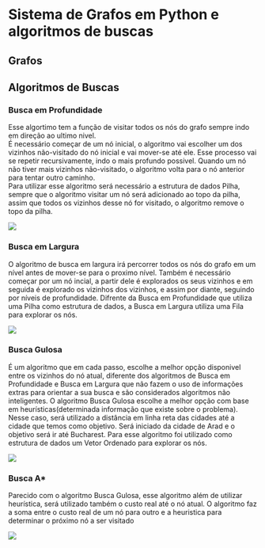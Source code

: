  
<div>

  <h1>Sistema de Grafos em Python e algoritmos de buscas</h1>
</div>



<div>

  <h2>Grafos</h2>
</div>



<div>
  <h2>Algoritmos de Buscas</h2>
  
  <div id="deepth_search">
    <h3>Busca em Profundidade</h3>
    <p>
      Esse algortimo tem a função de visitar todos os nós do grafo sempre indo em direção ao ultimo nivel. <br>
      É necessário começar de um nó inicial, o algoritmo vai escolher um dos vizinhos não-visitado do nó inicial e vai mover-se até ele. Esse processo vai se repetir recursivamente, indo o mais profundo possivel. Quando um nó não tiver mais vizinhos não-visitado, o algoritmo volta para o nó anterior para tentar outro caminho.<br>
     Para utilizar esse algoritmo será necessário a estrutura de dados Pilha, sempre que o algoritmo visitar um nó será adicionado ao topo da pilha, assim que todos os vizinhos desse nó for visitado, o algoritmo remove o topo da pilha.</p>
      <img src="https://github.com/user-attachments/assets/981387f5-70cc-4c8b-9bee-80df147acfda">
    <br>
  </div>


  <div id="breadth_search">
      <h3>Busca em Largura</h3>
      <p>
        O algoritmo de busca em largura irá percorrer todos os nós do grafo em um nível antes de mover-se para o proximo             nível. Também é necessário começar por um nó incial, a partir dele é explorados os seus vizinhos e em seguida é explorado os vizinhos dos vizinhos, e assim por diante, seguindo por níveis de profundidade. Difrente da Busca em Profundidade que utiliza uma Pilha como estrutura de dados, a Busca em Largura      
        utiliza uma Fila para explorar os nós.
      </p>
      <img src="https://github.com/user-attachments/assets/0b892be6-2c0d-410c-a874-f782b25b956f">
      <br>
  </div>


  
  <div id="greedy_search">
     <h3>Busca Gulosa</h3>
     <p>É um algoritmo que em cada passo, escolhe a melhor opção disponivel entre os vizinhos do nó atual, diferente dos algoritmos de Busca em Profundidade e Busca em Largura que não fazem o uso de informações extras para orientar a sua busca e são considerados algoritmos não inteligentes. O algoritmo Busca Gulosa escolhe a melhor opção com base em heurísticas(determinada informação que existe sobre o problema). Nesse caso, será utilizado a distância em linha reta das cidades até a cidade que temos como objetivo. Será iniciado da cidade de Arad e o objetivo será ir até Bucharest. Para esse algoritmo foi utilizado como estrutura de dados um Vetor Ordenado para explorar os nós.</p>
     <img src="https://github.com/user-attachments/assets/9c1d544a-aab6-4f6a-ad02-20ea6b19b75b">
     <br>
   
  </div>



  <div id="A*_search">
     <h3>Busca A*</h3>
     <p>
      Parecido com o algoritmo Busca Gulosa, esse algoritmo além de utilizar heurística, será utilizado também o custo real até o nó atual. O algoritmo faz a soma entre o custo real de um nó para outro e a heuristica para determinar o próximo nó a ser visitado 
     </p>
     <img src="https://github.com/user-attachments/assets/2ac8e40a-ed3a-4dc9-84fe-41bff14cb55d">
   
  </div>
  
</div>


